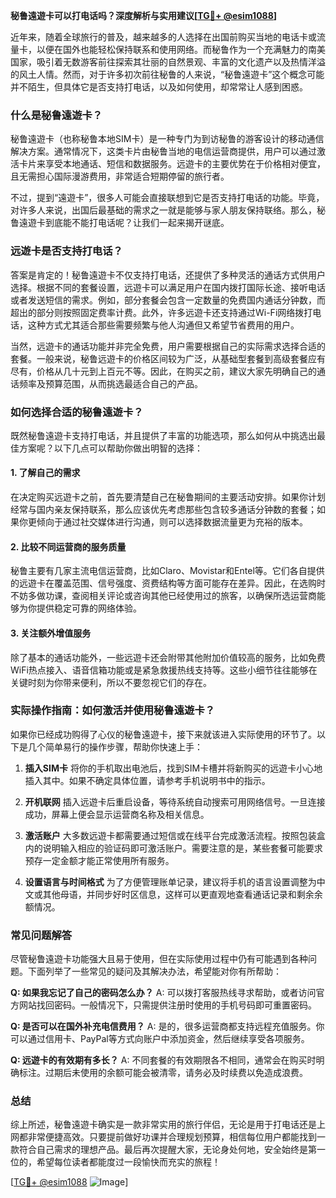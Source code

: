 **秘鲁遠遊卡可以打电话吗？深度解析与实用建议[[TG💪+ @esim1088](https://t.me/s/esim1088)]**

近年来，随着全球旅行的普及，越来越多的人选择在出国前购买当地的电话卡或流量卡，以便在国外也能轻松保持联系和使用网络。而秘鲁作为一个充满魅力的南美国家，吸引着无数游客前往探索其壮丽的自然景观、丰富的文化遗产以及热情洋溢的风土人情。然而，对于许多初次前往秘鲁的人来说，“秘鲁遠遊卡”这个概念可能并不陌生，但具体它是否支持打电话，以及如何使用，却常常让人感到困惑。

### 什么是秘鲁遠遊卡？

秘鲁遠遊卡（也称秘鲁本地SIM卡）是一种专门为到访秘鲁的游客设计的移动通信解决方案。通常情况下，这类卡片由秘鲁当地的电信运营商提供，用户可以通过激活卡片来享受本地通话、短信和数据服务。远遊卡的主要优势在于价格相对便宜，且无需担心国际漫游费用，非常适合短期停留的旅行者。

不过，提到“遠遊卡”，很多人可能会直接联想到它是否支持打电话的功能。毕竟，对许多人来说，出国后最基础的需求之一就是能够与家人朋友保持联络。那么，秘鲁遠遊卡到底能不能打电话呢？让我们一起来揭开谜底。

### 远遊卡是否支持打电话？

答案是肯定的！秘鲁遠遊卡不仅支持打电话，还提供了多种灵活的通话方式供用户选择。根据不同的套餐设置，远遊卡可以满足用户在国内拨打国际长途、接听电话或者发送短信的需求。例如，部分套餐会包含一定数量的免费国内通话分钟数，而超出的部分则按照固定费率计费。此外，许多远遊卡还支持通过Wi-Fi网络拨打电话，这种方式尤其适合那些需要频繁与他人沟通但又希望节省费用的用户。

当然，远遊卡的通话功能并非完全免费，用户需要根据自己的实际需求选择合适的套餐。一般来说，秘鲁远遊卡的价格区间较为广泛，从基础型套餐到高级套餐应有尽有，价格从几十元到上百元不等。因此，在购买之前，建议大家先明确自己的通话频率及预算范围，从而挑选最适合自己的产品。

### 如何选择合适的秘鲁遠遊卡？

既然秘鲁遠遊卡支持打电话，并且提供了丰富的功能选项，那么如何从中挑选出最佳方案呢？以下几点可以帮助你做出明智的选择：

#### 1. **了解自己的需求**
   在决定购买远遊卡之前，首先要清楚自己在秘鲁期间的主要活动安排。如果你计划经常与国内亲友保持联系，那么应该优先考虑那些包含较多通话分钟数的套餐；如果你更倾向于通过社交媒体进行沟通，则可以选择数据流量更为充裕的版本。

#### 2. **比较不同运营商的服务质量**
   秘鲁主要有几家主流电信运营商，比如Claro、Movistar和Entel等。它们各自提供的远遊卡在覆盖范围、信号强度、资费结构等方面可能存在差异。因此，在选购时不妨多做功课，查阅相关评论或咨询其他已经使用过的旅客，以确保所选运营商能够为你提供稳定可靠的网络体验。

#### 3. **关注额外增值服务**
   除了基本的通话功能外，一些远遊卡还会附带其他附加价值较高的服务，比如免费WiFi热点接入、语音信箱功能或是紧急救援热线支持等。这些小细节往往能够在关键时刻为你带来便利，所以不要忽视它们的存在。

### 实际操作指南：如何激活并使用秘鲁遠遊卡？

如果你已经成功购得了心仪的秘鲁遠遊卡，接下来就该进入实际使用的环节了。以下是几个简单易行的操作步骤，帮助你快速上手：

1. **插入SIM卡**
   将你的手机取出电池后，找到SIM卡槽并将新购买的远遊卡小心地插入其中。如果不确定具体位置，请参考手机说明书中的指示。

2. **开机联网**
   插入远遊卡后重启设备，等待系统自动搜索可用网络信号。一旦连接成功，屏幕上便会显示运营商名称及相关信息。

3. **激活账户**
   大多数远遊卡都需要通过短信或在线平台完成激活流程。按照包装盒内的说明输入相应的验证码即可激活账户。需要注意的是，某些套餐可能要求预存一定金额才能正常使用所有服务。

4. **设置语言与时间格式**
   为了方便管理账单记录，建议将手机的语言设置调整为中文或其他母语，并同步好时区信息，这样可以更直观地查看通话记录和剩余余额情况。

### 常见问题解答

尽管秘鲁遠遊卡功能强大且易于使用，但在实际使用过程中仍有可能遇到各种问题。下面列举了一些常见的疑问及其解决办法，希望能对你有所帮助：

**Q: 如果我忘记了自己的密码怎么办？**
A: 可以拨打客服热线寻求帮助，或者访问官方网站找回密码。一般情况下，只需提供注册时使用的手机号码即可重置密码。

**Q: 是否可以在国外补充电信费用？**
A: 是的，很多运营商都支持远程充值服务。你可以通过信用卡、PayPal等方式向账户中添加资金，然后继续享受各项服务。

**Q: 远遊卡的有效期有多长？**
A: 不同套餐的有效期限各不相同，通常会在购买时明确标注。过期后未使用的余额可能会被清零，请务必及时续费以免造成浪费。

### 总结

综上所述，秘鲁遠遊卡确实是一款非常实用的旅行伴侣，无论是用于打电话还是上网都非常便捷高效。只要提前做好功课并合理规划预算，相信每位用户都能找到一款符合自己需求的理想产品。最后再次提醒大家，无论身处何地，安全始终是第一位的，希望每位读者都能度过一段愉快而充实的旅程！

[[TG💪+ @esim1088](https://t.me/s/esim1088) ![Image](https://i.postimg.cc/4NQfJmqS/Snipaste-2025-05-13-00-14-12.png)]